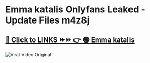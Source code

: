 
 # Emma katalis Onlyfans Leaked - Update Files m4z8j

## <h2><a href="https://clipsfans.com/Emma_katalis&ref=git">🔗 Click to LINKS ⏩⏩ 👉 🟢 Emma katalis </a></h2>

<a href="https://clipsfans.com/Emma_katalis&ref=git" rel="nofollow" data-target="animated-image.originalLink"><img src="https://i.ibb.co.com/xMMVF88/686577567.gif" alt="Viral Video Original" style="max-width: 100%; display: inline-block;" data-target="animated-image.originalImage"></a>

